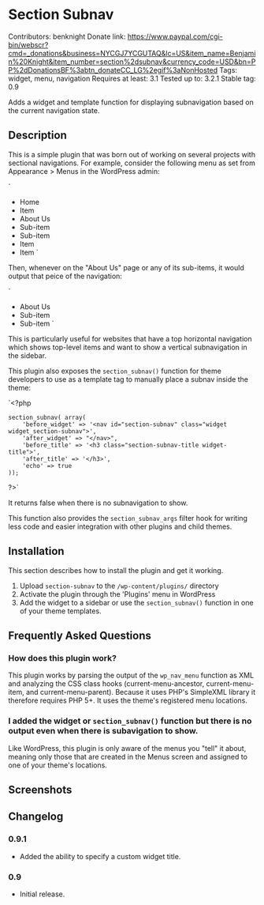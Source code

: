 # Section Subnav
Contributors: benknight
Donate link: https://www.paypal.com/cgi-bin/webscr?cmd=_donations&business=NYCGJ7YCGUTAQ&lc=US&item_name=Benjamin%20Knight&item_number=section%2dsubnav&currency_code=USD&bn=PP%2dDonationsBF%3abtn_donateCC_LG%2egif%3aNonHosted
Tags: widget, menu, navigation
Requires at least: 3.1
Tested up to: 3.2.1
Stable tag: 0.9

Adds a widget and template function for displaying subnavigation based on the current navigation state.

## Description

This is a simple plugin that was born out of working on several projects with sectional navigations.  For example, consider the following menu as set from Appearance > Menus in the WordPress admin:

`
* Home
* Item
* About Us
 * Sub-item
 * Sub-item
* Item
* Item
`

Then, whenever on the "About Us" page or any of its sub-items, it would output that peice of the navigation:

`
* About Us
 * Sub-item
 * Sub-item
`

This is particularly useful for websites that have a top horizontal navigation which shows top-level items and want to show a vertical subnavigation in the sidebar.

This plugin also exposes the `section_subnav()` function for theme developers to use as a template tag to manually place a subnav inside the theme:

`<?php
	
	section_subnav( array(
		'before_widget' => '<nav id="section-subnav" class="widget widget_section-subnav">',
		'after_widget' => "</nav>",
		'before_title' => '<h3 class="section-subnav-title widget-title">',
		'after_title' => '</h3>',
		'echo' => true
	));

?>`

It returns false when there is no subnavigation to show.

This function also provides the `section_subnav_args` filter hook for writing less code and easier integration with other plugins and child themes.

## Installation

This section describes how to install the plugin and get it working.

1. Upload `section-subnav` to the `/wp-content/plugins/` directory
1. Activate the plugin through the 'Plugins' menu in WordPress
1. Add the widget to a sidebar or use the `section_subnav()` function in one of your theme templates.

## Frequently Asked Questions

### How does this plugin work?

This plugin works by parsing the output of the `wp_nav_menu` function as XML and analyzing the CSS class hooks (current-menu-ancestor, current-menu-item, and current-menu-parent).  Because it uses PHP's SimpleXML library it therefore requires PHP 5+.  It uses the theme's registered menu locations.

### I added the widget or `section_subnav()` function but there is no output even when there is subavigation to show.

Like WordPress, this plugin is only aware of the menus you "tell" it about, meaning only those that are created in the Menus screen and assigned to one of your theme's locations.

## Screenshots

## Changelog 

### 0.9.1
* Added the ability to specify a custom widget title.

### 0.9
* Initial release.

